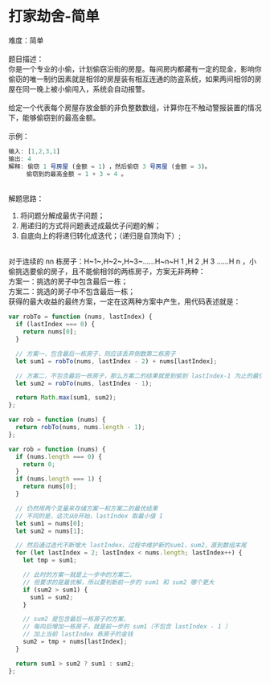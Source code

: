 # 打家劫舍-简单

难度：简单<br />
<br />题目描述：<br />你是一个专业的小偷，计划偷窃沿街的房屋。每间房内都藏有一定的现金，影响你偷窃的唯一制约因素就是相邻的房屋装有相互连通的防盗系统，如果两间相邻的房屋在同一晚上被小偷闯入，系统会自动报警。<br />
<br />给定一个代表每个房屋存放金额的非负整数数组，计算你在不触动警报装置的情况下，能够偷窃到的最高金额。<br />
<br />示例：

```javascript
输入: [1,2,3,1]
输出: 4
解释: 偷窃 1 号房屋 (金额 = 1) ，然后偷窃 3 号房屋 (金额 = 3)。
     偷窃到的最高金额 = 1 + 3 = 4 。
```

<br />解题思路：<br />

1. 将问题分解成最优子问题；
1. 用递归的方式将问题表述成最优子问题的解；
1. 自底向上的将递归转化成迭代；（递归是自顶向下）;

<br />对于连续的 nn 栋房子：H~1~,H~2~,H~3~......H~n~H 1 ,H 2 ,H 3 ......H n ，小偷挑选要偷的房子，且不能偷相邻的两栋房子，方案无非两种：<br />方案一：挑选的房子中包含最后一栋；<br />方案二：挑选的房子中不包含最后一栋；<br />获得的最大收益的最终方案，一定在这两种方案中产生，用代码表述就是：<br />

```javascript
var robTo = function (nums, lastIndex) {
  if (lastIndex === 0) {
    return nums[0];
  }

  // 方案一，包含最后一栋房子，则应该丢弃倒数第二栋房子
  let sum1 = robTo(nums, lastIndex - 2) + nums[lastIndex];

  // 方案二，不包含最后一栋房子，那么方案二的结果就是到偷到 lastIndex-1 为止的最优结果
  let sum2 = robTo(nums, lastIndex - 1);

  return Math.max(sum1, sum2);
};

var rob = function (nums) {
  return robTo(nums, nums.length - 1);
};
```

```javascript
var rob = function (nums) {
  if (nums.length === 0) {
    return 0;
  }
  if (nums.length === 1) {
    return nums[0];
  }

  // 仍然用两个变量来存储方案一和方案二的最优结果
  // 不同的是，这次从0开始，lastIndex 取最小值 1
  let sum1 = nums[0];
  let sum2 = nums[1];

  // 然后通过迭代不断增大 lastIndex，过程中维护新的sum1，sum2，直到数组末尾
  for (let lastIndex = 2; lastIndex < nums.length; lastIndex++) {
    let tmp = sum1;

    // 此时的方案一就是上一步中的方案二，
    // 但要求的是最优解，所以要判断前一步的 sum1 和 sum2 哪个更大
    if (sum2 > sum1) {
      sum1 = sum2;
    }

    // sum2 是包含最后一栋房子的方案，
    // 每向后增加一栋房子，就是前一步的 sum1（不包含 lastIndex - 1 ）
    // 加上当前 lastIndex 栋房子的金钱
    sum2 = tmp + nums[lastIndex];
  }

  return sum1 > sum2 ? sum1 : sum2;
};
```
